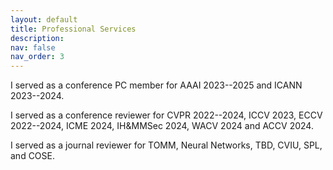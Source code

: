 ```yaml
---
layout: default
title: Professional Services
description: 
nav: false
nav_order: 3
---
```


I served as a conference PC member for AAAI 2023--2025 and ICANN 2023--2024. 

I served as a conference reviewer for CVPR 2022--2024, ICCV 2023, ECCV 2022--2024, ICME 2024, IH&MMSec 2024, WACV 2024 and ACCV 2024. 

I served as a journal reviewer for TOMM, Neural Networks, TBD, CVIU, SPL, and COSE. 